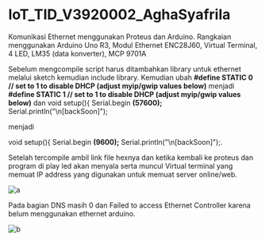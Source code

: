 # IoT_TID_V3920002_AghaSyafrila
Komunikasi Ethernet menggunakan Proteus dan Arduino.
Rangkaian menggunakan Arduino Uno R3, Modul Ethernet ENC28J60, Virtual Terminal, 4 LED, LM35 (data konverter), MCP 9701A

Sebelum mengcompile script harus ditambahkan library untuk ethernet melalui sketch kemudian include library. Kemudian ubah **#define STATIC 0  // set to 1 to disable DHCP (adjust myip/gwip values below)** menjadi **#define STATIC 1  // set to 1 to disable DHCP (adjust myip/gwip values below)** dan 
  void setup(){
  Serial.begin **(57600);**
  Serial.println("\n[backSoon]"); 
  
  menjadi 
  
  void setup(){
  Serial.begin **(9600);**
  Serial.println("\n[backSoon]");. 
  
Setelah tercompile ambil link file hexnya dan ketika kembali ke proteus dan program di play  led akan menyala serta muncul Virtual terminal yang memuat IP address yang digunakan untuk memuat server online/web.
  
![a](https://user-images.githubusercontent.com/89903725/143770913-15240215-5cbf-4851-929d-2f92b3d7fde8.png)

Pada bagian DNS masih 0 dan Failed to access Ethernet Controller karena belum menggunakan ethernet arduino.

![b](https://user-images.githubusercontent.com/89903725/143771092-cf2687ae-d03c-49b1-95f4-338abaf5d4ff.png)
  
